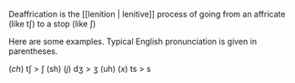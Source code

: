 Deaffrication is the [[lenition | lenitive]] process of going from an affricate (like tʃ) to a stop (like ʃ)

Here are some examples. Typical English pronunciation is given in parentheses.

(*ch*) tʃ > ʃ (sh)
(*j*) dʒ > ʒ (uh)
(*x*) ts > s 

